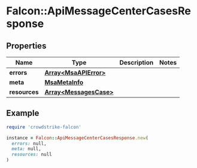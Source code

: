 # Falcon::ApiMessageCenterCasesResponse

## Properties

| Name | Type | Description | Notes |
| ---- | ---- | ----------- | ----- |
| **errors** | [**Array&lt;MsaAPIError&gt;**](MsaAPIError.md) |  |  |
| **meta** | [**MsaMetaInfo**](MsaMetaInfo.md) |  |  |
| **resources** | [**Array&lt;MessagesCase&gt;**](MessagesCase.md) |  |  |

## Example

```ruby
require 'crowdstrike-falcon'

instance = Falcon::ApiMessageCenterCasesResponse.new(
  errors: null,
  meta: null,
  resources: null
)
```


